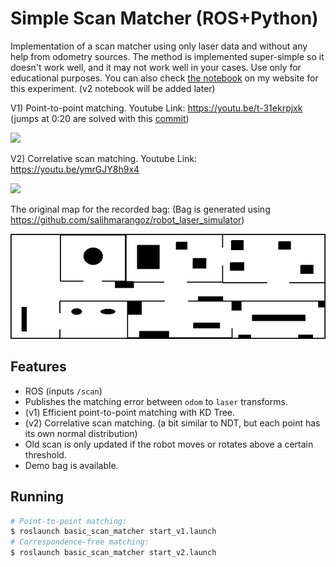 # Simple Scan Matcher (ROS+Python)

Implementation of a scan matcher using only laser data and without any help from odometry sources. The method is implemented super-simple so it doesn't work well, and it may not work well in your cases. Use only for educational purposes. You can also check [the notebook](https://salihmarangoz.github.io/blog/2D-Scan-Matcher/) on my website for this experiment. (v2 notebook will be added later)

V1) Point-to-point matching. Youtube Link: https://youtu.be/t-31ekrpjxk (jumps at 0:20 are solved with this [commit](https://github.com/salihmarangoz/basic_scan_matcher/commit/f026daef3b72d3a26e02d58c7a77bc7a88dfc232))

[![](https://img.youtube.com/vi/t-31ekrpjxk/0.jpg)](https://youtu.be/t-31ekrpjxk)

V2) Correlative scan matching. Youtube Link: https://youtu.be/ymrGJY8h9x4

[![](https://img.youtube.com/vi/ymrGJY8h9x4/0.jpg)](https://youtu.be/ymrGJY8h9x4)

The original map for the recorded bag: (Bag is generated using https://github.com/salihmarangoz/robot_laser_simulator)

![](map.png)

## Features

- ROS (inputs `/scan`)
- Publishes the matching error between `odom` to `laser` transforms.
- (v1) Efficient point-to-point matching with KD Tree.
- (v2) Correlative scan matching. (a bit similar to NDT, but each point has its own normal distribution)
- Old scan is only updated if the robot moves or rotates above a certain threshold.
- Demo bag is available.

## Running

```bash
# Point-to-point matching:
$ roslaunch basic_scan_matcher start_v1.launch
# Correspondence-free matching:
$ roslaunch basic_scan_matcher start_v2.launch
```

